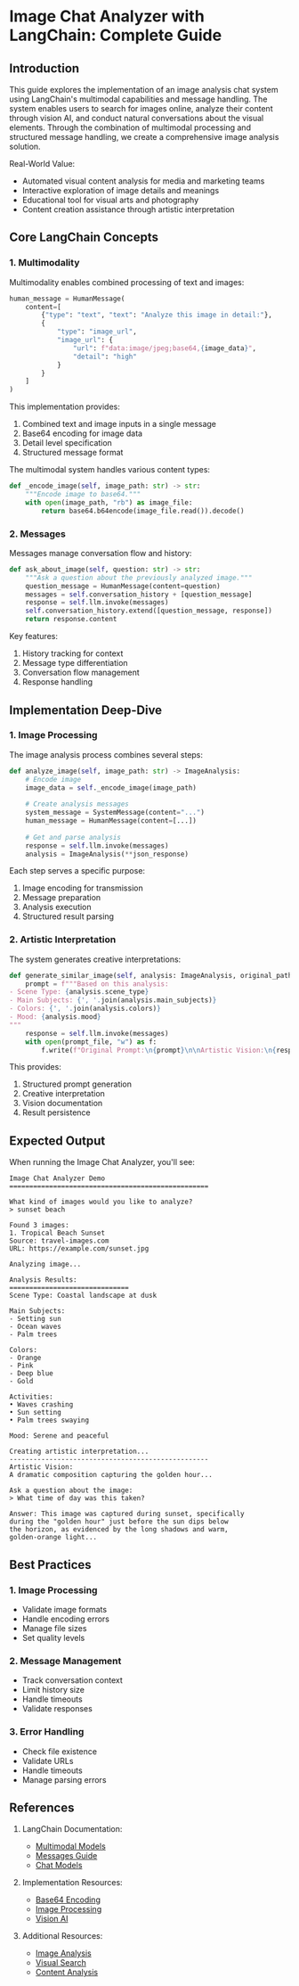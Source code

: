 # Image Chat Analyzer with LangChain: Complete Guide

## Introduction

This guide explores the implementation of an image analysis chat system using LangChain's multimodal capabilities and message handling. The system enables users to search for images online, analyze their content through vision AI, and conduct natural conversations about the visual elements. Through the combination of multimodal processing and structured message handling, we create a comprehensive image analysis solution.

Real-World Value:
- Automated visual content analysis for media and marketing teams
- Interactive exploration of image details and meanings
- Educational tool for visual arts and photography
- Content creation assistance through artistic interpretation

## Core LangChain Concepts

### 1. Multimodality

Multimodality enables combined processing of text and images:

```python
human_message = HumanMessage(
    content=[
        {"type": "text", "text": "Analyze this image in detail:"},
        {
            "type": "image_url",
            "image_url": {
                "url": f"data:image/jpeg;base64,{image_data}",
                "detail": "high"
            }
        }
    ]
)
```

This implementation provides:
1. Combined text and image inputs in a single message
2. Base64 encoding for image data
3. Detail level specification
4. Structured message format

The multimodal system handles various content types:
```python
def _encode_image(self, image_path: str) -> str:
    """Encode image to base64."""
    with open(image_path, "rb") as image_file:
        return base64.b64encode(image_file.read()).decode()
```

### 2. Messages

Messages manage conversation flow and history:

```python
def ask_about_image(self, question: str) -> str:
    """Ask a question about the previously analyzed image."""
    question_message = HumanMessage(content=question)
    messages = self.conversation_history + [question_message]
    response = self.llm.invoke(messages)
    self.conversation_history.extend([question_message, response])
    return response.content
```

Key features:
1. History tracking for context
2. Message type differentiation
3. Conversation flow management
4. Response handling

## Implementation Deep-Dive

### 1. Image Processing

The image analysis process combines several steps:

```python
def analyze_image(self, image_path: str) -> ImageAnalysis:
    # Encode image
    image_data = self._encode_image(image_path)
    
    # Create analysis messages
    system_message = SystemMessage(content="...")
    human_message = HumanMessage(content=[...])
    
    # Get and parse analysis
    response = self.llm.invoke(messages)
    analysis = ImageAnalysis(**json_response)
```

Each step serves a specific purpose:
1. Image encoding for transmission
2. Message preparation
3. Analysis execution
4. Structured result parsing

### 2. Artistic Interpretation

The system generates creative interpretations:

```python
def generate_similar_image(self, analysis: ImageAnalysis, original_path: str):
    prompt = f"""Based on this analysis:
- Scene Type: {analysis.scene_type}
- Main Subjects: {', '.join(analysis.main_subjects)}
- Colors: {', '.join(analysis.colors)}
- Mood: {analysis.mood}
"""
    response = self.llm.invoke(messages)
    with open(prompt_file, "w") as f:
        f.write(f"Original Prompt:\n{prompt}\n\nArtistic Vision:\n{response.content}")
```

This provides:
1. Structured prompt generation
2. Creative interpretation
3. Vision documentation
4. Result persistence

## Expected Output

When running the Image Chat Analyzer, you'll see:

```
Image Chat Analyzer Demo
==================================================

What kind of images would you like to analyze?
> sunset beach

Found 3 images:
1. Tropical Beach Sunset
Source: travel-images.com
URL: https://example.com/sunset.jpg

Analyzing image...

Analysis Results:
==============================
Scene Type: Coastal landscape at dusk

Main Subjects:
- Setting sun
- Ocean waves
- Palm trees

Colors:
- Orange
- Pink
- Deep blue
- Gold

Activities:
• Waves crashing
• Sun setting
• Palm trees swaying

Mood: Serene and peaceful

Creating artistic interpretation...
--------------------------------------------------
Artistic Vision:
A dramatic composition capturing the golden hour...

Ask a question about the image:
> What time of day was this taken?

Answer: This image was captured during sunset, specifically 
during the "golden hour" just before the sun dips below 
the horizon, as evidenced by the long shadows and warm, 
golden-orange light...
```

## Best Practices

### 1. Image Processing
- Validate image formats
- Handle encoding errors
- Manage file sizes
- Set quality levels

### 2. Message Management
- Track conversation context
- Limit history size
- Handle timeouts
- Validate responses

### 3. Error Handling
- Check file existence
- Validate URLs
- Handle timeouts
- Manage parsing errors

## References

1. LangChain Documentation:
   - [Multimodal Models](https://python.langchain.com/docs/modules/model_io/models/chat/multimodal)
   - [Messages Guide](https://python.langchain.com/docs/modules/model_io/messages)
   - [Chat Models](https://python.langchain.com/docs/modules/model_io/models/chat)

2. Implementation Resources:
   - [Base64 Encoding](https://docs.python.org/3/library/base64.html)
   - [Image Processing](https://pillow.readthedocs.io/en/stable/)
   - [Vision AI](https://platform.openai.com/docs/guides/vision)

3. Additional Resources:
   - [Image Analysis](https://www.deeplearning.ai/courses/computer-vision)
   - [Visual Search](https://www.pinecone.io/learn/image-search)
   - [Content Analysis](https://www.coursera.org/learn/visual-content-analysis)